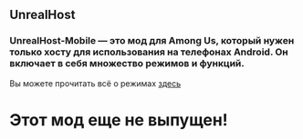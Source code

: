 ## UnrealHost

### UnrealHost-Mobile — это мод для Among Us, который нужен только хосту для использования на телефонах Android. Он включает в себя множество режимов и функций.

Вы можете прочитать всё о режимах [здесь](https://github.com/MefaLoot/UnrealHost/blob/main/Russian/Gamemodes-ru.md)

# Этот мод еще не выпущен!
